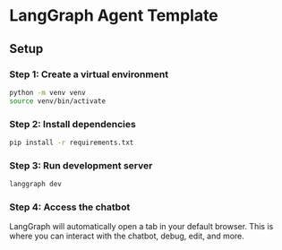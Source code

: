 # LangGraph Agent Template

## Setup

### Step 1: Create a virtual environment
```bash
python -m venv venv
source venv/bin/activate
```

### Step 2: Install dependencies
```bash
pip install -r requirements.txt
```

### Step 3: Run development server
```bash
langgraph dev
```

### Step 4: Access the chatbot
LangGraph will automatically open a tab in your default browser. This is where you can interact with the chatbot, debug, edit, and more.